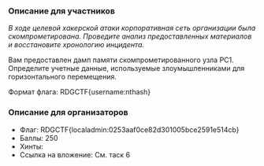 ### Описание для участников
 *В ходе целевой хакерской атаки корпоративная сеть организации была скомпрометирована. Проведите анализ предоставленных материалов и восстановите хронологию инцидента.* 
 
Вам предоставлен дамп памяти скомпрометированного узла PC1. Определите учетные данные, используемые злоумышленниками для горизонтального перемещения.

Формат флага: RDGCTF{username:nthash}
### Описание для организаторов
- Флаг: RDGCTF{localadmin:0253aaf0ce82d301005bce2591e514cb}
- Баллы: 250
- Хинты:
- Ссылка на вложение: См. таск 6